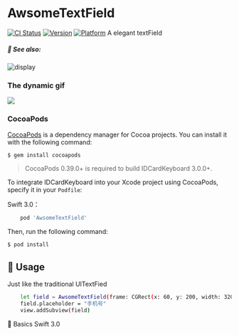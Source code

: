 # AwsomeTextField

[![CI Status](http://img.shields.io/travis/kishikawakatsumi/IDCardKeyboard.svg?style=flat)](https://travis-ci.org/kishikawakatsumi/IDCardKeyboard)
[![Version](https://img.shields.io/cocoapods/v/IDCardKeyboard.svg?style=flat)](http://cocoadocs.org/docsets/IDCardKeyboard)
[![Platform](https://img.shields.io/cocoapods/p/IDCardKeyboard.svg?style=flat)](http://cocoadocs.org/docsets/IDCardKeyboard)
A elegant textField
##### :eyes: See also:
![display](https://cloud.githubusercontent.com/assets/8440220/20038344/f082d662-a46c-11e6-9410-22879733be4b.png)
### The dynamic gif
![](https://cloud.githubusercontent.com/assets/8440220/20038343/f04a87c6-a46c-11e6-9dc0-a6d9c6046fa8.gif) 
### CocoaPods

[CocoaPods](http://cocoapods.org) is a dependency manager for Cocoa projects. You can install it with the following command:

```bash
$ gem install cocoapods
```

> CocoaPods 0.39.0+ is required to build IDCardKeyboard 3.0.0+.

To integrate IDCardKeyboard into your Xcode project using CocoaPods, specify it in your `Podfile`:

Swift 3.0：
```ruby
    pod 'AwsomeTextField'
```


Then, run the following command:

```bash
$ pod install
```

## :book: Usage
Just like the traditional UITextFied 
  ``` bash
      let field = AwsomeTextField(frame: CGRect(x: 60, y: 200, width: 320, height: 44))
      field.placeholder = "手机号"
      view.addSubview(field)
  ```
   :key: Basics Swift 3.0
